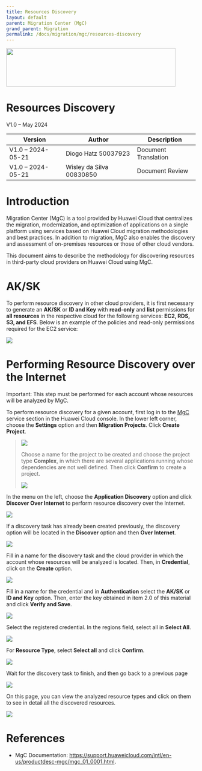 ```yaml
---
title: Resources Discovery
layout: default
parent: Migration Center (MgC)
grand_parent: Migration
permalink: /docs/migration/mgc/resources-discovery
---
```

<img width="450px" height="102px" src="https://console-static.huaweicloud.com/static/authui/20210202115135/public/custom/images/logo-en.svg">

# Resources Discovery

V1.0 – May 2024

| **Version**       | **Author**               | **Description**       |
| ----------------- | ------------------------ | --------------------- |
| V1.0 – 2024-05-21 | Diogo Hatz 50037923      | Document Translation  |
| V1.0 – 2024-05-21 | Wisley da Silva 00830850 | Document Review       |

# Introduction

Migration Center (MgC) is a tool provided by Huawei Cloud that centralizes the migration, modernization, and optimization of applications on a single platform using services based on Huawei Cloud migration methodologies and best practices. In addition to migration, MgC also enables the discovery and assessment of on-premises resources or those of other cloud vendors.

This document aims to describe the methodology for discovering resources in third-party cloud providers on Huawei Cloud using MgC.

# AK/SK

To perform resource discovery in other cloud providers, it is first necessary to generate an **AK/SK** or **ID and Key** with **read-only** and **list** permissions for **all resources** in the respective cloud for the following services: **EC2, RDS, S3, and EFS**. Below is an example of the policies and read-only permissions required for the EC2 service:

![](/huaweicloud-knowledge-base/assets/images/migration/mgc/resources-discovery/image3.png)

# Performing Resource Discovery over the Internet

<span class="underline">Important:</span> This step must be performed for each account whose resources will be analyzed by MgC.

To perform resource discovery for a given account,
first log in to the [MgC](https://console-intl.huaweicloud.com/mgc/?region=la-south-2&locale=en-us#/new-mgc/overview)
service section in the Huawei Cloud console. In the lower left corner, choose the
**Settings** option and then **Migration Projects**. Click **Create
Project**.

> ![](/huaweicloud-knowledge-base/assets/images/migration/mgc/resources-discovery/image4.png)
>
> Choose a name for the project to be created and choose the project type **Complex**, in which there are several applications running whose dependencies are not well defined. Then click **Confirm**
> to create a project.
>
> ![](/huaweicloud-knowledge-base/assets/images/migration/mgc/resources-discovery/image5.png)

In the menu on the left, choose the **Application Discovery** option and click **Discover Over Internet** to perform resource discovery
over the Internet.

![](/huaweicloud-knowledge-base/assets/images/migration/mgc/resources-discovery/image6.png)

If a discovery task has already been created previously, the discovery option will be located in the **Discover** option and then **Over Internet**.

![](/huaweicloud-knowledge-base/assets/images/migration/mgc/resources-discovery/image7.png)

Fill in a name for the discovery task and the cloud provider in which the
account whose resources will be analyzed is located. Then, in
**Credential**, click on the **Create** option.

![](/huaweicloud-knowledge-base/assets/images/migration/mgc/resources-discovery/image8.png)

Fill in a name for the credential and in **Authentication** select the
**AK/SK** or **ID and Key** option. Then, enter the key obtained in
item 2.0 of this material and click **Verify and Save**.

![](/huaweicloud-knowledge-base/assets/images/migration/mgc/resources-discovery/image9.png)

Select the registered credential. In the regions field, select all
in **Select All**.

![](/huaweicloud-knowledge-base/assets/images/migration/mgc/resources-discovery/image10.png)

For **Resource Type**, select **Select all** and click **Confirm**.

![](/huaweicloud-knowledge-base/assets/images/migration/mgc/resources-discovery/image11.png)

Wait for the discovery task to finish, and then go back to a previous page

![](/huaweicloud-knowledge-base/assets/images/migration/mgc/resources-discovery/image12.png)

On this page, you can view the analyzed resource types and click on them to see in detail all the discovered resources.

![](/huaweicloud-knowledge-base/assets/images/migration/mgc/resources-discovery/image13.png)

# References

- MgC Documentation: <https://support.huaweicloud.com/intl/en-us/productdesc-mgc/mgc_01_0001.html>.

